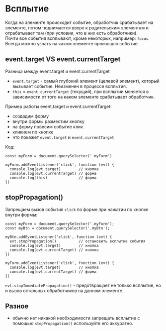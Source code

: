 # Всплытие
Когда на элементе происходит событие, обработчик срабатывает на элементе, потом поднимается вверх к родительским элементам и отрабатывает там (при условии, что в них есть обработчики).  
Почти все события всплывают, кроме некоторых, например: `focus`.  
Всегда можно узнать на каком элементе произошло событие.

## event.target VS event.currentTarget
Разница между event.target и event.currentTarget

- `event.target` - самый глубокий элемент (целевой элемент), который вызывает событие. Неизменен в процессе всплытия.
- `this` = `event.currentTarget` (текущий), при всплытии меняется в зависимости от того на каком элементе срабатывает обработчик.

Пример работы event.target и event.currentTarget:
- создадим форму
- внутри формы разместим кнопку
- на форму повесим событие клик
- кликнем по кнопке
- что покажет `event.target` и `event.currentTarget`

Код:

    const myForm = document.querySelector('.myForm')

    myForm.addEventListener('click', function (evt) {
      console.log(evt.target)        // кнопка
      console.log(evt.currentTarget) // форма
      console.log(this)              // форма
    })

## stopPropagation()
Запрещаем вызов события `click` по форме при нажатии по кнопке внутри формы:

    const myForm = document.querySelector('.myForm');
    const myBtn = document.querySelector('.myBtn');

    myBtn.addEventListener('click', function (evt) {
      evt.stopPropagation()          // остановить всплытие события
      console.log(evt.target)        // кнопка
      console.log(evt.currentTarget) // кнопка
    })

    myForm.addEventListener('click', function (evt) {
      console.log(evt.target)        // кнопка
      console.log(evt.currentTarget) // форма
    })

`evt.stopImmediatePropagation()` - предотвращает не только всплытие, но и вызов остальных обработчиков на данном элементе.

## Разное
- обычно нет никакой необходимости запрещать всплытие с помощью `stopPropagation()` используйте его аккуратно.

